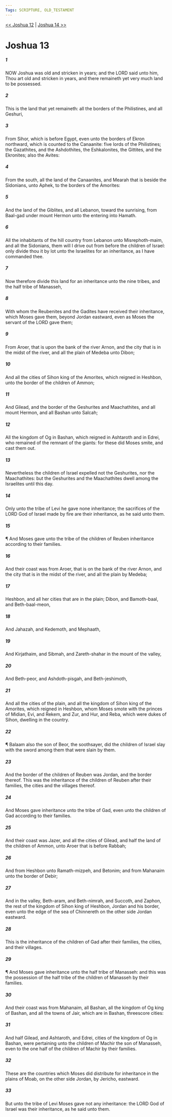 ```yaml
---
Tags: SCRIPTURE, OLD_TESTAMENT
---
```


[<< Joshua 12](OLD_TESTAMENT/06_Joshua/Joshua_12.md) | [Joshua 14 >>](OLD_TESTAMENT/06_Joshua/Joshua_14.md)

# Joshua 13

##### 1

NOW Joshua was old and stricken in years; and the LORD said unto him, Thou art old and stricken in years, and there remaineth yet very much land to be possessed.

##### 2

This is the land that yet remaineth: all the borders of the Philistines, and all Geshuri,

##### 3

From Sihor, which is before Egypt, even unto the borders of Ekron northward, which is counted to the Canaanite: five lords of the Philistines; the Gazathites, and the Ashdothites, the Eshkalonites, the Gittites, and the Ekronites; also the Avites:

##### 4

From the south, all the land of the Canaanites, and Mearah that is beside the Sidonians, unto Aphek, to the borders of the Amorites:

##### 5

And the land of the Giblites, and all Lebanon, toward the sunrising, from Baal-gad under mount Hermon unto the entering into Hamath.

##### 6

All the inhabitants of the hill country from Lebanon unto Misrephoth-maim, and all the Sidonians, them will I drive out from before the children of Israel: only divide thou it by lot unto the Israelites for an inheritance, as I have commanded thee.

##### 7

Now therefore divide this land for an inheritance unto the nine tribes, and the half tribe of Manasseh,

##### 8

With whom the Reubenites and the Gadites have received their inheritance, which Moses gave them, beyond Jordan eastward, even as Moses the servant of the LORD gave them;

##### 9

From Aroer, that is upon the bank of the river Arnon, and the city that is in the midst of the river, and all the plain of Medeba unto Dibon;

##### 10

And all the cities of Sihon king of the Amorites, which reigned in Heshbon, unto the border of the children of Ammon;

##### 11

And Gilead, and the border of the Geshurites and Maachathites, and all mount Hermon, and all Bashan unto Salcah;

##### 12

All the kingdom of Og in Bashan, which reigned in Ashtaroth and in Edrei, who remained of the remnant of the giants: for these did Moses smite, and cast them out.

##### 13

Nevertheless the children of Israel expelled not the Geshurites, nor the Maachathites: but the Geshurites and the Maachathites dwell among the Israelites until this day.

##### 14

Only unto the tribe of Levi he gave none inheritance; the sacrifices of the LORD God of Israel made by fire are their inheritance, as he said unto them.

##### 15

¶ And Moses gave unto the tribe of the children of Reuben inheritance according to their families.

##### 16

And their coast was from Aroer, that is on the bank of the river Arnon, and the city that is in the midst of the river, and all the plain by Medeba;

##### 17

Heshbon, and all her cities that are in the plain; Dibon, and Bamoth-baal, and Beth-baal-meon,

##### 18

And Jahazah, and Kedemoth, and Mephaath,

##### 19

And Kirjathaim, and Sibmah, and Zareth-shahar in the mount of the valley,

##### 20

And Beth-peor, and Ashdoth-pisgah, and Beth-jeshimoth,

##### 21

And all the cities of the plain, and all the kingdom of Sihon king of the Amorites, which reigned in Heshbon, whom Moses smote with the princes of Midian, Evi, and Rekem, and Zur, and Hur, and Reba, which were dukes of Sihon, dwelling in the country.

##### 22

¶ Balaam also the son of Beor, the soothsayer, did the children of Israel slay with the sword among them that were slain by them.

##### 23

And the border of the children of Reuben was Jordan, and the border thereof. This was the inheritance of the children of Reuben after their families, the cities and the villages thereof.

##### 24

And Moses gave inheritance unto the tribe of Gad, even unto the children of Gad according to their families.

##### 25

And their coast was Jazer, and all the cities of Gilead, and half the land of the children of Ammon, unto Aroer that is before Rabbah;

##### 26

And from Heshbon unto Ramath-mizpeh, and Betonim; and from Mahanaim unto the border of Debir;

##### 27

And in the valley, Beth-aram, and Beth-nimrah, and Succoth, and Zaphon, the rest of the kingdom of Sihon king of Heshbon, Jordan and his border, even unto the edge of the sea of Chinnereth on the other side Jordan eastward.

##### 28

This is the inheritance of the children of Gad after their families, the cities, and their villages.

##### 29

¶ And Moses gave inheritance unto the half tribe of Manasseh: and this was the possession of the half tribe of the children of Manasseh by their families.

##### 30

And their coast was from Mahanaim, all Bashan, all the kingdom of Og king of Bashan, and all the towns of Jair, which are in Bashan, threescore cities:

##### 31

And half Gilead, and Ashtaroth, and Edrei, cities of the kingdom of Og in Bashan, were pertaining unto the children of Machir the son of Manasseh, even to the one half of the children of Machir by their families.

##### 32

These are the countries which Moses did distribute for inheritance in the plains of Moab, on the other side Jordan, by Jericho, eastward.

##### 33

But unto the tribe of Levi Moses gave not any inheritance: the LORD God of Israel was their inheritance, as he said unto them.
